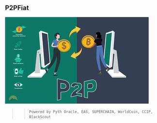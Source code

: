 

## P2PFiat 

![alt text](image.png)

>>`` Powered by Pyth Oracle, EAS, SUPERCHAIN, WorldCoin, CCIP, BlockScout ``

